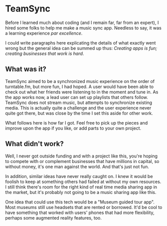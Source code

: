 # TeamSync

Before I learned much about coding (and I remain far, far from an expert), I hired some folks to help me make a music sync app. Needless to say, it was a learning experience *par excellence*. 

I could write paragraphs here explicating the details of what exactly went wrong but the general idea can be summed up thus: *Creating apps is fun; creating businesses that work is hard*. 

## What was it?
TeamSync aimed to be a synchronized music experience on the order of turntable.fm, but more fun, I had hoped. A user would have been able to check out what her friends were listening to in the moment and tune in. As the app works now, a lead user can set up playlists that others follow. TeamSync does not stream music, but attempts to synchronize existing media. This is actually quite a challenge and the user experience never quite got there, but was close by the time I set this aside for other work.

What follows here is how far I got. Feel free to pick up the pieces and improve upon the app if you like, or add parts to your own project.

## What didn't work?
Well, I never got outside funding and with a project like this, you're hoping to compete with or complement businesses that have millions in capital, so without money, it's one man against the world. And that's just not fun.

In addition, similar ideas have never really caught on. I knew it would be foolish to keep at something others had failed at without my own resources. I still think there's room for the right kind of real time media sharing app in the market, but it's probably not going to be a music sharing app like this.

One idea that could use this tech would be a "Museum guided tour app". Most museums still use headsets that are rented or borrowed. It'd be cool to have something that worked with users' phones that had more flexibility, perhaps some augmented reality features, too.
